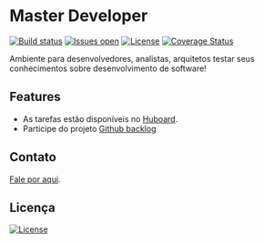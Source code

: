 # Master Developer

[![Build status](https://ci.appveyor.com/api/projects/status/ugndnufhvf4524ge?svg=true)](https://ci.appveyor.com/project/masterdeveloper1000/masterdeveloper) [![Issues open](https://img.shields.io/github/issues-raw/masterdeveloper1000/masterdeveloper.svg)](https://huboard.com/masterdeveloper1000/masterdeveloper/) [![License](https://img.shields.io/github/license/masterdeveloper1000/masterdeveloper.svg)](https://github.com/masterdeveloper1000/masterdeveloper/blob/master/LICENSE) [![Coverage Status](https://coveralls.io/repos/github/masterdeveloper1000/masterdeveloper/badge.svg?branch=master)](https://coveralls.io/github/masterdeveloper1000/masterdeveloper?branch=master)


Ambiente para desenvolvedores, analistas, arquitetos testar seus conhecimentos sobre desenvolvimento de software!
    
## Features

* As tarefas estão disponíveis no [Huboard](https://huboard.com/masterdeveloper1000/masterdeveloper).
* Participe do projeto [Github backlog](https://github.com/masterdeveloper1000/masterdeveloper/issues)

## Contato

 [Fale por aqui](https://masterdeveloper1000.github.io/).
 
 ## Licença
 
[![License](https://img.shields.io/github/license/masterdeveloper1000/masterdeveloper.svg)](https://github.com/masterdeveloper1000/masterdeveloper/blob/master/LICENSE)
 
